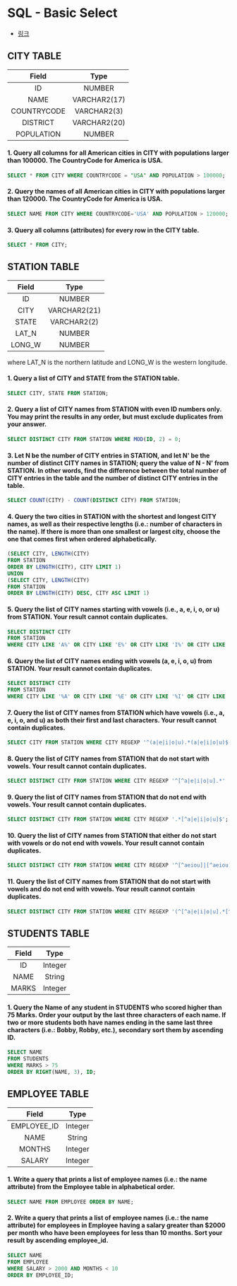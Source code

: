 # SQL - Basic Select
- [링크](https://www.hackerrank.com/domains/sql?filters%5Bsubdomains%5D%5B%5D=select)

## CITY TABLE

| Field | Type |
|:-----------:|:------------:|
| ID | NUMBER |
| NAME | VARCHAR2(17) |
| COUNTRYCODE | VARCHAR2(3) |
| DISTRICT | VARCHAR2(20) |
| POPULATION | NUMBER |

#### 1. Query all columns for all American cities in CITY with populations larger than 100000. The CountryCode for America is USA.

```sql
SELECT * FROM CITY WHERE COUNTRYCODE = "USA" AND POPULATION > 100000;
```

#### 2. Query the names of all American cities in CITY with populations larger than 120000. The CountryCode for America is USA.

```sql
SELECT NAME FROM CITY WHERE COUNTRYCODE='USA' AND POPULATION > 120000;
```

#### 3. Query all columns (attributes) for every row in the CITY table.

```sql
SELECT * FROM CITY;
```


## STATION TABLE

| Field | Type |
|:------:|:------------:|
| ID | NUMBER |
| CITY | VARCHAR2(21) |
| STATE | VARCHAR2(2) |
| LAT_N | NUMBER |
| LONG_W | NUMBER |

where LAT_N is the northern latitude and LONG_W is the western longitude.

#### 1. Query a list of CITY and STATE from the STATION table.

```sql
SELECT CITY, STATE FROM STATION;
```

#### 2. Query a list of CITY names from STATION with even ID numbers only. You may print the results in any order, but must exclude duplicates from your answer.

```sql
SELECT DISTINCT CITY FROM STATION WHERE MOD(ID, 2) = 0;
```

#### 3. Let N be the number of CITY entries in STATION, and let N' be the number of distinct CITY names in STATION; query the value of N - N' from STATION. In other words, find the difference between the total number of CITY entries in the table and the number of distinct CITY entries in the table.

```sql
SELECT COUNT(CITY) - COUNT(DISTINCT CITY) FROM STATION;
```

#### 4. Query the two cities in STATION with the shortest and longest CITY names, as well as their respective lengths (i.e.: number of characters in the name). If there is more than one smallest or largest city, choose the one that comes first when ordered alphabetically.

```sql
(SELECT CITY, LENGTH(CITY) 
FROM STATION 
ORDER BY LENGTH(CITY), CITY LIMIT 1) 
UNION 
(SELECT CITY, LENGTH(CITY) 
FROM STATION 
ORDER BY LENGTH(CITY) DESC, CITY ASC LIMIT 1)
```

#### 5. Query the list of CITY names starting with vowels (i.e., a, e, i, o, or u) from STATION. Your result cannot contain duplicates.

```sql
SELECT DISTINCT CITY 
FROM STATION 
WHERE CITY LIKE 'A%' OR CITY LIKE 'E%' OR CITY LIKE 'I%' OR CITY LIKE 'O%' OR CITY LIKE 'U%';
```

#### 6. Query the list of CITY names ending with vowels (a, e, i, o, u) from STATION. Your result cannot contain duplicates.

```sql
SELECT DISTINCT CITY 
FROM STATION 
WHERE CITY LIKE '%A' OR CITY LIKE '%E' OR CITY LIKE '%I' OR CITY LIKE '%O' OR CITY LIKE '%U';
```

#### 7. Query the list of CITY names from STATION which have vowels (i.e., a, e, i, o, and u) as both their first and last characters. Your result cannot contain duplicates.

```sql
SELECT CITY FROM STATION WHERE CITY REGEXP '^(a|e|i|o|u).*(a|e|i|o|u)$'
```

#### 8. Query the list of CITY names from STATION that do not start with vowels. Your result cannot contain duplicates.

```sql
SELECT DISTINCT CITY FROM STATION WHERE CITY REGEXP '^[^a|e|i|o|u].*'
```

#### 9. Query the list of CITY names from STATION that do not end with vowels. Your result cannot contain duplicates.

```sql
SELECT DISTINCT CITY FROM STATION WHERE CITY REGEXP '.*[^a|e|i|o|u]$';
```

#### 10. Query the list of CITY names from STATION that either do not start with vowels or do not end with vowels. Your result cannot contain duplicates.

```sql
SELECT DISTINCT CITY FROM STATION WHERE CITY REGEXP '^[^aeiou]|[^aeiou]$'
```

#### 11. Query the list of CITY names from STATION that do not start with vowels and do not end with vowels. Your result cannot contain duplicates.

```sql
SELECT DISTINCT CITY FROM STATION WHERE CITY REGEXP '(^[^a|e|i|o|u].*[^a|e|i|o|u]$)'
```


## STUDENTS TABLE

| Field | Type |
|:-----:|:-------:|
| ID | Integer |
| NAME | String |
| MARKS | Integer |

#### 1. Query the Name of any student in STUDENTS who scored higher than 75 Marks. Order your output by the last three characters of each name. If two or more students both have names ending in the same last three characters (i.e.: Bobby, Robby, etc.), secondary sort them by ascending ID.

```sql
SELECT NAME 
FROM STUDENTS 
WHERE MARKS > 75 
ORDER BY RIGHT(NAME, 3), ID;
```


## EMPLOYEE TABLE

| Field | Type |
|:-----------:|:-------:|
| EMPLOYEE_ID | Integer |
| NAME | String |
| MONTHS | Integer |
| SALARY | Integer |

#### 1. Write a query that prints a list of employee names (i.e.: the name attribute) from the Employee table in alphabetical order.

```sql
SELECT NAME FROM EMPLOYEE ORDER BY NAME;
```

#### 2. Write a query that prints a list of employee names (i.e.: the name attribute) for employees in Employee having a salary greater than $2000 per month who have been employees for less than 10 months. Sort your result by ascending employee_id.

```sql
SELECT NAME 
FROM EMPLOYEE 
WHERE SALARY > 2000 AND MONTHS < 10 
ORDER BY EMPLOYEE_ID;
```